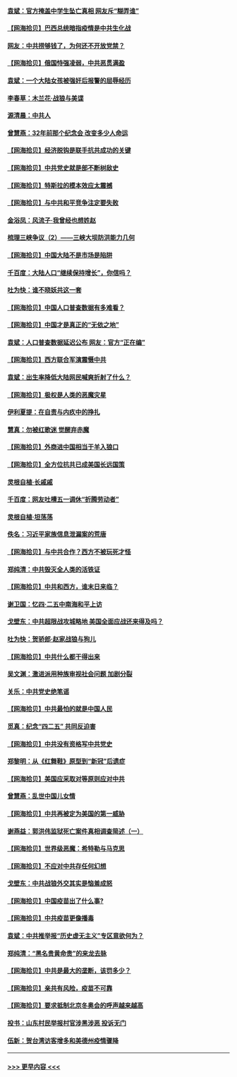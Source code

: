 #### [袁斌：官方掩盖中学生坠亡真相 网友斥“糊弄谁”](../pages/nsc993/n12942029.md?t=05121751) 
#### [【网海拾贝】巴西总统暗指疫情是中共生化战](../pages/nsc993/n12938999.md?t=05121751) 
#### [网友：中共捞够钱了，为何还不开放党禁？](../pages/nsc993/n12938952.md?t=05121751) 
#### [【网海拾贝】俄国恃强凌弱，中共恶贯满盈](../pages/nsc993/n12936626.md?t=05121751) 
#### [袁斌：一个大陆女孩被强奸后报警的屈辱经历](../pages/nsc993/n12936547.md?t=05121751) 
#### [李春草：木兰花·战狼与美谍](../pages/nsc993/n12935995.md?t=05121751) 
#### [源清晨：中共人](../pages/nsc993/n12935589.md?t=05121751) 
#### [曾慧燕：32年前那个纪念会 改变多少人命运](../pages/nsc993/n12934233.md?t=05121751) 
#### [【网海拾贝】经济脱钩是联手抗共成功的关键](../pages/nsc993/n12934176.md?t=05121751) 
#### [【网海拾贝】中共党史就是部不断树敌史](../pages/nsc993/n12932844.md?t=05121751) 
#### [【网海拾贝】特斯拉的模本效应太震撼](../pages/nsc993/n12925626.md?t=05121751) 
#### [【网海拾贝】与中共和平竞争注定要失败](../pages/nsc993/n12923326.md?t=05121751) 
#### [金浴凤：风流子‧我曾经也想姓赵](../pages/nsc993/n12920911.md?t=05121751) 
#### [梳理三峡争议（2）——三峡大坝防洪能力几何](../pages/nsc993/n12920173.md?t=05121751) 
#### [【网海拾贝】中国大陆不是市场是陷阱](../pages/nsc993/n12920143.md?t=05121751) 
#### [千百度：大陆人口“继续保持增长”，你信吗？](../pages/nsc993/n12918946.md?t=05121751) 
#### [吐为快：谁不晓妖共这一套](../pages/nsc993/n12918941.md?t=05121751) 
#### [【网海拾贝】中国人口普查数据有多难看？](../pages/nsc993/n12917822.md?t=05121751) 
#### [【网海拾贝】中国才是真正的“无依之地”](../pages/nsc993/n12915845.md?t=05121751) 
#### [袁斌：人口普查数据延迟公布 网友：官方“正在编”](../pages/nsc993/n12915748.md?t=05121751) 
#### [【网海拾贝】西方联合军演震慑中共](../pages/nsc993/n12913466.md?t=05121751) 
#### [袁斌：出生率降低大陆网民喊爽折射了什么？](../pages/nsc993/n12913365.md?t=05121751) 
#### [【网海拾贝】极权是人类的恶魔灾星](../pages/nsc993/n12910697.md?t=05121751) 
#### [伊利夏提：在自责与内疚中的挣扎](../pages/nsc993/n12910493.md?t=05121751) 
#### [慧真：勿被红歌迷 觉醒弃赤魔](../pages/nsc993/n12910485.md?t=05121751) 
#### [【网海拾贝】外商进中国相当于羊入狼口](../pages/nsc993/n12908274.md?t=05121751) 
#### [【网海拾贝】全方位抗共已成美国长远国策](../pages/nsc993/n12906878.md?t=05121751) 
#### [灵根自植‧长戚戚](../pages/nsc993/n12905585.md?t=05121751) 
#### [千百度：网友吐槽五一调休“折腾劳动者”](../pages/nsc993/n12905934.md?t=05121751) 
#### [灵根自植‧坦荡荡](../pages/nsc993/n12905562.md?t=05121751) 
#### [佚名：习近平家族信息泄漏案的荒唐](../pages/nsc993/n12904705.md?t=05121751) 
#### [【网海拾贝】与中共合作？西方不被玩死才怪](../pages/nsc993/n12903873.md?t=05121751) 
#### [郑纯清：中共毁灭全人类的活铁证](../pages/nsc993/n12903785.md?t=05121751) 
#### [【网海拾贝】中共和西方，谁末日来临？](../pages/nsc993/n12903482.md?t=05121751) 
#### [谢卫国：忆四‧二五中南海和平上访](../pages/nsc993/n12902192.md?t=05121751) 
#### [戈壁东：中共超限战攻城略地 美国全面应战还来得及吗？](../pages/nsc993/n12902297.md?t=05121751) 
#### [吐为快：贺骄郎‧赵家战狼与狗儿](../pages/nsc993/n12902280.md?t=05121751) 
#### [【网海拾贝】中共什么都干得出来](../pages/nsc993/n12897500.md?t=05121751) 
#### [吴文渊：激进派用种族审视社会问题 加剧分裂](../pages/nsc993/n12893881.md?t=05121751) 
#### [关乐：中共党史绝笔谣](../pages/nsc993/n12897270.md?t=05121751) 
#### [【网海拾贝】中共最怕的就是中国人民](../pages/nsc993/n12894705.md?t=05121751) 
#### [觅真：纪念“四二五” 共同反迫害](../pages/nsc993/n12894553.md?t=05121751) 
#### [【网海拾贝】中共没有资格写中共党史](../pages/nsc993/n12892231.md?t=05121751) 
#### [郑黎明：从《红舞鞋》原型到“新冠”后遗症](../pages/nsc993/n12890469.md?t=05121751) 
#### [【网海拾贝】美国应采取对等原则应对中共](../pages/nsc993/n12889176.md?t=05121751) 
#### [曾慧燕：乱世中国儿女情](../pages/nsc993/n12887931.md?t=05121751) 
#### [【网海拾贝】中共再被定为美国的第一威胁](../pages/nsc993/n12887580.md?t=05121751) 
#### [谢燕益：郭洪伟监狱死亡案件真相调查简述（一）](../pages/nsc993/n12885648.md?t=05121751) 
#### [【网海拾贝】世界级恶魔：希特勒与马克思](../pages/nsc993/n12884062.md?t=05121751) 
#### [【网海拾贝】不应对中共存任何幻想](../pages/nsc993/n12881460.md?t=05121751) 
#### [戈壁东：中共战狼外交其实是恼羞成怒](../pages/nsc993/n12880392.md?t=05121751) 
#### [【网海拾贝】中国疫苗出了什么事?](../pages/nsc993/n12879124.md?t=05121751) 
#### [【网海拾贝】中共疫苗更像播毒](../pages/nsc993/n12876631.md?t=05121751) 
#### [袁斌：中共推举报“历史虚无主义”专区意欲何为？](../pages/nsc993/n12876530.md?t=05121751) 
#### [郑纯清：“黑名贵黄命贵”的来龙去脉](../pages/nsc993/n12875589.md?t=05121751) 
#### [【网海拾贝】中共是最大的垄断，该罚多少？](../pages/nsc993/n12874006.md?t=05121751) 
#### [【网海拾贝】亲共有风险，疫苗不可靠](../pages/nsc993/n12872224.md?t=05121751) 
#### [【网海拾贝】要求抵制北京冬奥会的呼声越来越高](../pages/nsc993/n12868962.md?t=05121751) 
#### [投书：山东村民举报村官涉黑涉恶 投诉无门](../pages/nsc993/n12869726.md?t=05121751) 
#### [伍新：贺台湾访客增多和美德州疫情骤降](../pages/nsc993/n12865651.md?t=05121751) 

----
#### [ >>> 更早内容 <<< ](../indexes/nsc993-earlier.md)
